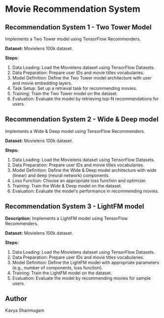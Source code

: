 # Movie Recommendation System

## Recommendation System 1 - Two Tower Model

Implements a Two Tower model using TensorFlow Recommenders.

**Dataset:** Movielens 100k dataset.

**Steps:**
1. Data Loading: Load the Movielens dataset using TensorFlow Datasets.
2. Data Preparation: Prepare user IDs and movie titles vocabularies.
3. Model Definition: Define the Two Tower model architecture with user and movie embedding layers.
4. Task Setup: Set up a retrieval task for recommending movies.
5. Training: Train the Two Tower model on the dataset.
6. Evaluation: Evaluate the model by retrieving top-N recommendations for users.

## Recommendation System 2 - Wide & Deep model

Implements a Wide & Deep model using TensorFlow Recommenders.

**Dataset:** Movielens 100k dataset.

**Steps:**
1. Data Loading: Load the Movielens dataset using TensorFlow Datasets.
2. Data Preparation: Prepare user IDs and movie titles vocabularies.
3. Model Definition: Define the Wide & Deep model architecture with wide (linear) and deep (neural network) components.
4. Loss Function: Choose an appropriate loss function and optimizer.
5. Training: Train the Wide & Deep model on the dataset.
6. Evaluation: Evaluate the model's performance in recommending movies.

## Recommendation System 3 - LightFM model

**Description:** Implements a LightFM model using TensorFlow Recommenders.

**Dataset:** Movielens 100k dataset.

**Steps:**
1. Data Loading: Load the Movielens dataset using TensorFlow Datasets.
2. Data Preparation: Prepare user IDs and movie titles vocabularies.
3. Model Definition: Define the LightFM model with appropriate parameters (e.g., number of components, loss function).
4. Training: Train the LightFM model on the dataset.
5. Evaluation: Evaluate the model by recommending movies for sample users.

## Author

Kavya Shanmugam
